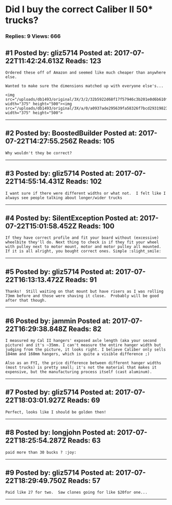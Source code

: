 # Did I buy the correct Caliber II 50* trucks?

### Replies: 9 Views: 666

## \#1 Posted by: gliz5714 Posted at: 2017-07-22T11:42:24.613Z Reads: 123

```
Ordered these off of Amazon and seemed like much cheaper than anywhere else.  

Wanted to make sure the dimensions matched up with everyone else's...

<img src="/uploads/db1493/original/3X/3/2/32b5922d68f17f57946c3b201e0d6b610ffd0223.JPG" width="375" height="500"><img src="/uploads/db1493/original/3X/a/0/a0937ade295639fa58326f7bcd29319823d1dc44.JPG" width="375" height="500">
```

---
## \#2 Posted by: BoostedBuilder Posted at: 2017-07-22T14:27:55.256Z Reads: 105

```
Why wouldn't they be correct?
```

---
## \#3 Posted by: gliz5714 Posted at: 2017-07-22T14:55:14.431Z Reads: 102

```
I want sure if there were different widths or what not.  I felt like I always see people talking about longer/wider trucks
```

---
## \#4 Posted by: SilentException Posted at: 2017-07-22T15:01:58.452Z Reads: 100

```
If they have correct profile and fit your board without (excessive) wheelbite they'll do. Next thing to check is if they fit your wheel with pulley next to motor mount, motor and motor pulley all mounted. If it is all alright, you bought correct ones. Simple :slight_smile:
```

---
## \#5 Posted by: gliz5714 Posted at: 2017-07-22T16:13:13.472Z Reads: 91

```
Thanks!  Still waiting on that mount but have risers as I was rolling 73mm before and those were shaving it close.  Probably will be good after that though.
```

---
## \#6 Posted by: jammin Posted at: 2017-07-22T16:29:38.848Z Reads: 82

```
I measured my Cal II hangers' exposed axle length (aka your second picture) and it's ~35mm. I can't measure the entire hanger width but judging from the picture, it looks right. I believe Caliber only sells 184mm and 160mm hangers, which is quite a visible difference ;)

Also as an FYI, the price difference between different hanger widths (most trucks) is pretty small; it's not the material that makes it expensive, but the manufacturing process itself (cast aluminum).
```

---
## \#7 Posted by: gliz5714 Posted at: 2017-07-22T18:03:01.927Z Reads: 69

```
Perfect, looks like I should be golden then!
```

---
## \#8 Posted by: longjohn Posted at: 2017-07-22T18:25:54.287Z Reads: 63

```
paid more than 30 bucks ? :joy:
```

---
## \#9 Posted by: gliz5714 Posted at: 2017-07-22T18:29:49.750Z Reads: 57

```
Paid like 27 for two.  Saw clones going for like $20for one...
```

---

